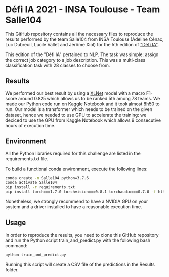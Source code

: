 # Défi IA 2021 - INSA Toulouse - Team Salle104 

This GitHub repository contains all the necessary files to reproduce the results performed by the team Salle104 from INSA Toulouse (Adeline Cénac, Luc Dubreuil, Lucile Vallet and Jérôme Xiol) for the 5th edition of ["Défi IA"](https://www.kaggle.com/c/defi-ia-insa-toulouse/overview). 

This edition of the "Défi IA" pertained to NLP. The task was simple: assign the correct job category to a job description. This was a multi-class classification task with 28 classes to choose from. 

## Results

We performed our best result by using a [XLNet](https://huggingface.co/transformers/model_doc/xlnet.html) model with a macro F1-score around 0.825 which allows us to be ranked 5th among 78 teams. We made our Python code run on Kaggle Notebook and it took almost 8h50 to run. Our model is a transformer which needs to be trained on the given dataset, hence we needed to use GPU to accelerate the training: we deciced to use the GPU from Kaggle Notebook which allows 9 consecutive hours of execution time. 

## Environment

All the Python libraries required for this challenge are listed in the requirements.txt file.

To build a functional conda environment, execute the following lines:

```bash
conda create -n Salle104 python=3.7.6
conda activate Salle104
pip install -r requirements.txt
pip install torch===1.7.0 torchvision===0.8.1 torchaudio===0.7.0 -f https://download.pytorch.org/whl/torch_stable.html
```

Nonetheless, we strongly recommend to have a NVIDIA GPU on your system and a driver installed to have a reasonable execution time.

## Usage 

In order to reproduce the results, you need to clone this GitHub repository and run the Python script train_and_predict.py with the following bash command: 

```bash
python train_and_predict.py
```

Running this script will create a CSV file of the predictions in the Results folder. 



